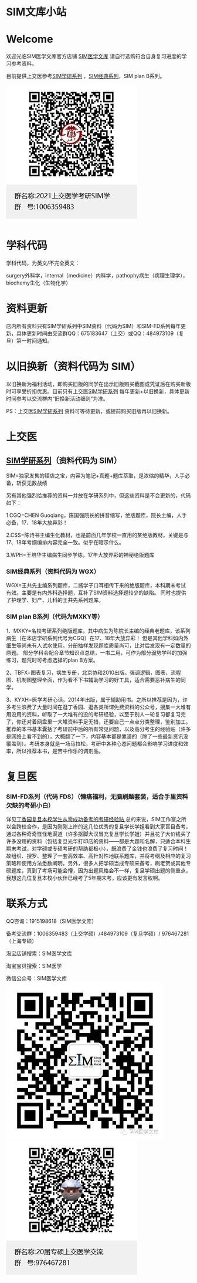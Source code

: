 # SIM文库小站

# Welcome  

欢迎光临SIM医学文库官方店铺 [SIM医学文库](https://shop544988199.taobao.com/index.htm?spm=2013.1.w5002-18668432101.2.25b84382B14gfe) 请自行选购符合自身复习进度的学习参考资料。

目前提供上交医参考[SIM学研系列](https://item.taobao.com/item.htm?spm=a1z10.1-c.w4004-18668432118.6.56fd45e8nC8nfV&id=587067500927) ，[SIM经典系列](https://item.taobao.com/item.htm?spm=a1z10.1-c.w4004-18668432118.4.56fd45e8nC8nfV&id=587729755027)，SIM plan B系列。


![Image text](https://raw.githubusercontent.com/SIMat21/SIMat21.github.io/master/2021%E4%B8%8A%E4%BA%A4%E5%8C%BB%E5%AD%A6%E8%80%83%E7%A0%94SIM%E5%AD%A6%E7%BE%A4%E8%81%8A%E4%BA%8C%E7%BB%B4%E7%A0%81.png)




# 学科代码

学科代码，为英文/不完全英文：

surgery外科学，internal（medicine）内科学，pathophy病生（病理生理学），biochemy生化（生物化学）

# 资料更新

店内所有资料只有SIM学研系列中SIM资料（代码为SIM）和SIM-FD系列每年更新，具体更新时间由交流群QQ：675183647（上交）或QQ：484973109（复旦）第一时间通知。

# 以旧换新（资料代码为 SIM）

以旧换新为福利活动，即购买旧版的同学在出示旧版购买截图或凭证后在购买新版时可享受折扣优惠。目前只有上交医[SIM学研系列](https://item.taobao.com/item.htm?spm=a1z10.1-c.w4004-18668432118.6.56fd45e8nC8nfV&id=587067500927) 每年更新+以旧换新，具体更新时间参考以交流群内“旧换新活动细则”为准。

PS：上交医[SIM学研系列](https://item.taobao.com/item.htm?spm=a1z10.1-c.w4004-18668432118.6.56fd45e8nC8nfV&id=587067500927) 资料可等待更新，或提前购买旧版再以旧换新。

# 上交医
## [SIM学研系列](https://item.taobao.com/item.htm?spm=a1z10.1-c.w4004-18668432118.6.56fd45e8nC8nfV&id=587067500927)（资料代码为 SIM）

SIM=独家发售的镇店之宝，内容为笔记+真题+题库萃取，是浓缩的精华，人手必备，斩获无数战绩

另有其他强烈给推荐的资料一并放在学研系列中，但这些资料是不会更新的，代码如下：

1.CGQ=CHEN Guoqiang，陈国强院长的拼音缩写，绝版题库，院长主编，人手必备，17、18年大放异彩！

2.CSS=陈诗书主编生化教材，也是前面几年学校一直用的某绝版教材，关键是与17、18年考纲编排内容完全一致。似乎在暗示什么。

3.WPH=王培华主编病生同步学练，17年大放异彩的神秘绝版题库

### SIM经典系列（资料代码为 WGX）

WGX=王共先主编系列题库，二酱学子口耳相传下来的绝版题库，本科期末考试有效。主要是有内外科选择题，互补了SIM资料选择题较少的缺陷。
同时也提供了护理学、妇产、儿科的王共先系列题库。

### SIM plan B系列（代码为MXKY等）

1、MXKY=名校考研系列绝版题库，其中病生为陈院长主编的经典老题库，该系列病生（在本店学研系列代号为CGQ）在17、18年大放异彩！
但是其他学科如内外细生等尚未有人试水使用。分册抽样发现题库质量尚可，比对后发现有一定数量的原题。
部分学科会配合章节知识点总结，一书二用，可作为部分弱势学科的加强练习，题荒时可考虑选择的plan B方案。

2、TBFX=图表复习，病生专册，北京协和2010出版。强调逻辑，图表、流程图、机制图整理全面，作为看不下书辅助学习的好工具，适合需要恶补病生的同学。

3、KYXH=医学考研心话。2014年出版，属于辅助用书。之所以推荐是因为，许多考生浪费了大量时间在逛丁香园、逛各类所谓免费资料的公众号，搜集一大堆有用没用的资料，听取了一大堆有的没的考研经验，以至于别人一轮复习都复习完了，你还对着网盘里一大堆资料手足无措，还要自己一点点分类整理，鉴别加工。
推荐的本书基本囊括了考研前中后的所有常见问题，以及高分考生的经验贴（许多是网络上看不到的），大概翻了一下，内容基本都是靠谱的（除了一些最新资讯没覆盖到）。考研本身就是一场马拉松，考研中各种心态问题都会影响学习进度和效率，所以推荐本书，是苦中作乐的调剂品。

# 复旦医
### SIM-FD系列（代码 FDS）（懒癌福利，无脑刷题套装，适合手里资料欠缺的考研小白）
详见[丁香园复旦本校学生从零成功备考的考研经验贴](http://www.dxy.cn/bbs/topic/41248645),总的来说，SIM工作室之所以会跨校合作，是因为刚刚上岸的这几位优秀的复旦学长学姐看到大家盲目备考，通过各种奇奇怪怪地渠道（许多抠脚大汉冒充复旦学长学姐）并且花了大价钱买了许多没用的资料（包括复旦光华打印店的资料——都是大题和名解，只适合本科生期末考试，对学硕或专硕考研的帮助都极小），既浪费了金钱也浪费了复习时间！故组织、搜罗、整理了一套高效率、高针对性地联系题库，并将考纲及相应的复习策略和使用方法悉数阐明。另外，很多人把学硕当成专硕来备考，刷老贺或其他专硕题库，真到了考场可能会懵，因为出题风格会不一样，复旦学硕出题的侧重点，我想这几位复旦本校小伙伴已经考了5年期末考，应该更有发言权啊。

# 联系方式
QQ咨询：1915198618（SIM医学文库）

备考交流群：1006359483（上交学硕）/484973109（复旦学硕）/ 976467281（上海专硕） 

淘宝店铺搜索：SIM医学文库

淘宝宝贝搜索：SIM医学

微信公众号：SIM医学文库
![Image text](https://raw.githubusercontent.com/SIMat21/SIMat21.github.io/master/img-folder/SIM医学文库公众号.jpg)
![Image text](https://raw.githubusercontent.com/SIMat21/SIMat21.github.io/master/20%E5%B1%8A%E4%B8%93%E7%A1%95%E4%B8%8A%E4%BA%A4%E5%8C%BB%E5%AD%A6%E4%BA%A4%E6%B5%81%E7%BE%A4%E8%81%8A%E4%BA%8C%E7%BB%B4%E7%A0%81.png)
